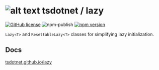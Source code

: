 # ![alt text](https://avatars1.githubusercontent.com/u/64487547?s=30&amp;v=5 "tsdotnet") tsdotnet / lazy

[![GitHub license](https://img.shields.io/badge/license-MIT-blue.svg?style=flat-square)](https://github.com/tsdotnet/lazy/blob/master/LICENSE)
![npm-publish](https://github.com/tsdotnet/lazy/workflows/npm-publish/badge.svg)
[![npm version](https://img.shields.io/npm/v/@tsdotnet/lazy.svg?style=flat-square)](https://www.npmjs.com/package/@tsdotnet/lazy)

`Lazy<T>` and `ResettableLazy<T>` classes for simplifying lazy initialization.

## Docs

[tsdotnet.github.io/lazy](https://tsdotnet.github.io/lazy/)